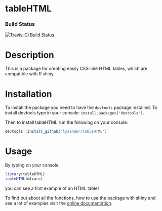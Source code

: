 # tableHTML

### Build Status

[![Travis-CI Build Status](https://travis-ci.org/LyzandeR/tableHTML.svg?branch=master)](https://travis-ci.org/LyzandeR/tableHTML)

# Description

This is a package for creating easily CSS-ible HTML tables, which are compatible with R shiny.

# Installation

To install the package you need to have the `devtools` package installed. To install devtools type in your console: `install.packages('devtools')`.

Then to install tableHTML run the following on your console:

```R
devtools::install_github('lyzander/tableHTML')
```

# Usage

By typing on your console:

```R
library(tableHTML)
tableHTML(mtcars)
```

you can see a first example of an HTML table!

To find out about all the functions, how to use the package with shiny and see a lot of examples visit the [online documentation](https://lyzander.github.io/tableHTML/).